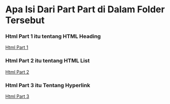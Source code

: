 # Apa Isi Dari Part Part di Dalam Folder Tersebut

### Html Part 1 itu tentang HTML Heading
[Html Part 1](https://github.com/Nuril770/website-simple/tree/master/html%20part%201)

### Html Part 2 itu tentang HTML List
[Html Part 2](https://github.com/Nuril770/website-simple/tree/master/html%20part%202)

### Html Part 3 itu Tentang Hyperlink
[Html Part 3](https://github.com/Nuril770/website-simple/tree/master/html%20part%203)
